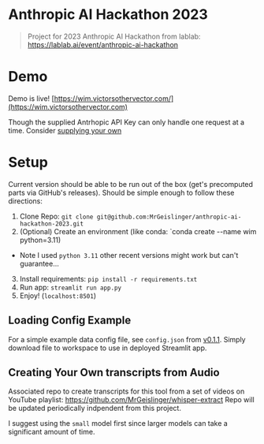 # Anthropic AI Hackathon 2023

> Project for 2023 Anthropic AI Hackathon from lablab: https://lablab.ai/event/anthropic-ai-hackathon

# Demo

Demo is live! [https://wim.victorsothervector.com/](https://wim.victorsothervector.com)

Though the supplied Antrhopic API Key can only handle one request at a time. Consider [supplying your own](https://www.anthropic.com/earlyaccess)


# Setup

Current version should be able to be run out of the box (get's precomputed parts via GitHub's releases). Should be simple enough to follow these directions:

1. Clone Repo: `git clone git@github.com:MrGeislinger/anthropic-ai-hackathon-2023.git`
2. (Optional) Create an environment (like conda: `conda create --name wim python=3.11)
  - Note I used `python 3.11` other recent versions might work but can't guarantee...
3. Install requirements: `pip install -r requirements.txt`
4. Run app: `streamlit run app.py`
5. Enjoy! (`localhost:8501`)

## Loading Config Example

For a simple example data config file, see `config.json` from [v0.1.1](https://github.com/MrGeislinger/anthropic-ai-hackathon-2023/releases/tag/v0.1.1). Simply download file to workspace to use in deployed Streamlit app.


## Creating Your Own transcripts from Audio

Associated repo to create transcripts for this tool from a set of videos on YouTube playlist: https://github.com/MrGeislinger/whisper-extract
Repo will be updated periodically indpendent from this project.

I suggest using the `small` model first since larger models can take a significant amount of time.

